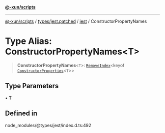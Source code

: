 [**@-xun/scripts**](../../../../../README.md)

***

[@-xun/scripts](../../../../../README.md) / [types/jest.patched](../../../README.md) / [jest](../README.md) / ConstructorPropertyNames

# Type Alias: ConstructorPropertyNames\<T\>

> **ConstructorPropertyNames**\<`T`\>: [`RemoveIndex`](RemoveIndex.md)\<keyof [`ConstructorProperties`](ConstructorProperties.md)\<`T`\>\>

## Type Parameters

• **T**

## Defined in

node\_modules/@types/jest/index.d.ts:492
